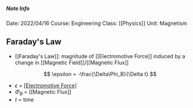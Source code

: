 ##### Note Info
Date: 2022/04/16
Course: Engineering
Class: [[Physics]]
Unit: Magnetism
## Faraday's Law
- [[Faraday's Law]]: magnitude of [[Electromotive Force]] induced by a change in [[Magnetic Field]]/[[Magnetic Flux]]

$$ \epsilon = -\frac{\Delta\Phi_B}{\Delta t} $$
- $\epsilon$ = [[Electromotive Force]](EMF)
- $\Phi_B$ = [[Magnetic Flux]]
- $t$ = time